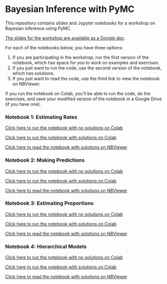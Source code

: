# Bayesian Inference with PyMC

This repository contains slides and Jupyter notebooks for a workshop on Bayesian inference using PyMC.

[The slides for the workshop are available as a Google doc]().

For each of the notebooks below, you have three options: 

1. If you are participating in the workshop, run the first version of the notebook, which has space for you to work on examples and exercises.
2. If you just want to run the code, use the second version of the notebook, which has solutions.
3. If you just want to read the code, use the third link to view the notebook on NBViewer. 

If you run the notebook on Colab, you'll be able to run the code, do the exercises, and save your modified version of the notebook in a Google Drive (if you have one).

### Notebook 1: Estimating Rates

[Click here to run the notebook with no solutions on Colab](https://colab.research.google.com/github/AllenDowney/BayesianInferencePyMC/blob/main/01_rate.ipynb)

[Click here to run the notebook with solutions on Colab](https://colab.research.google.com/github/AllenDowney/BayesianInferencePyMC/blob/main/soln/01_rate.ipynb)

[Click here to read the notebook with solutions on NBViewer](https://nbviewer.jupyter.org/github/AllenDowney/BayesianInferencePyMC/blob/main/soln/01_rate.ipynb)



### Notebook 2: Making Predictions

[Click here to run the notebook with no solutions on Colab](https://colab.research.google.com/github/AllenDowney/BayesianInferencePyMC/blob/main/02_predict.ipynb)

[Click here to run the notebook with solutions on Colab](https://colab.research.google.com/github/AllenDowney/BayesianInferencePyMC/blob/main/soln/02_predict.ipynb)

[Click here to read the notebook with solutions on NBViewer](https://nbviewer.jupyter.org/github/AllenDowney/BayesianInferencePyMC/blob/main/soln/02_predict.ipynb)



### Notebook 3: Estimating Proportions

[Click here to run the notebook with no solutions on Colab](https://colab.research.google.com/github/AllenDowney/BayesianInferencePyMC/blob/main/03_proportion.ipynb)

[Click here to run the notebook with solutions on Colab](https://colab.research.google.com/github/AllenDowney/BayesianInferencePyMC/blob/main/soln/03_proportion.ipynb)

[Click here to read the notebook with solutions on NBViewer](https://nbviewer.jupyter.org/github/AllenDowney/BayesianInferencePyMC/blob/main/soln/03_proportion.ipynb)



### Notebook 4: Hierarchical Models

[Click here to run the notebook with no solutions on Colab](https://colab.research.google.com/github/AllenDowney/BayesianInferencePyMC/blob/main/04_hierarchical.ipynb)

[Click here to run the notebook with solutions on Colab](https://colab.research.google.com/github/AllenDowney/BayesianInferencePyMC/blob/main/soln/04_hierarchical.ipynb)

[Click here to read the notebook with solutions on NBViewer](https://nbviewer.jupyter.org/github/AllenDowney/BayesianInferencePyMC/blob/main/soln/04_hierarchical.ipynb)


